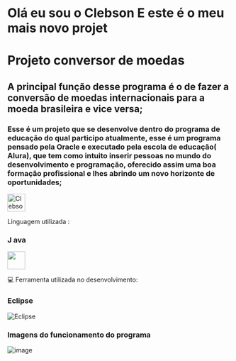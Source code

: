 <h1 align=”left”> Olá eu sou o Clebson 
E este é o meu mais novo projet  </h1>
                                           
# Projeto conversor de moedas 

## A principal função desse programa é o de fazer a conversão de moedas internacionais para a moeda brasileira e vice versa;

### Esse é um projeto que se desenvolve dentro do programa de educação do qual participo atualmente, esse é um programa pensado pela Oracle e executado pela escola de educação( Alura), que tem como intuito inserir pessoas no mundo do desenvolvimento e programação, oferecido assim uma boa formação profissional e lhes abrindo um novo horizonte de oportunidades;

<img align="center" alt="Clebson_Alves-Linkedin"  src="https://cdn.jsdelivr.net/gh/devicons/devicon/icons/linkedin/linkedin-original.svg" width="40" height="40" style="max-widht:100%"/>


Linguagem utilizada :

### J ava 
<img src="https://cdn.jsdelivr.net/gh/devicons/devicon/icons/java/java-original.svg" widht="40" height="40" />

:computer:
Ferramenta utilizada no desenvolvimento:

### Eclipse 

![Eclipse](https://img.shields.io/badge/Eclipse-FE7A16.svg?style=for-the-badge&logo=Eclipse&logoColor=white)

###  Imagens do funcionamento do programa
![image](https://user-images.githubusercontent.com/120985120/226634420-02d4870b-d775-4bf0-8407-6ce9353ad56d.png)






















>




















>







































































































































































































































>



























































































































































































































































































































































































































































